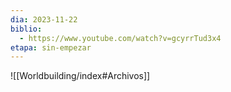```yaml
---
dia: 2023-11-22
biblio:
  - https://www.youtube.com/watch?v=gcyrrTud3x4
etapa: sin-empezar
---
```









![[Worldbuilding/index#Archivos]]